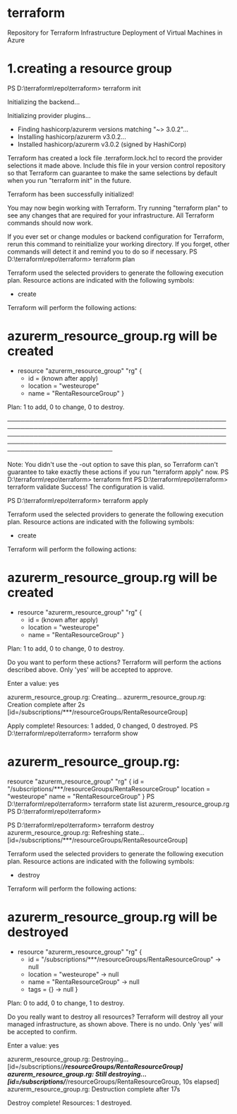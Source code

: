 # terraform
Repository for Terraform Infrastructure Deployment of Virtual Machines in Azure

# 1.creating a resource group
PS D:\terraform\repo\terraform> terraform init

Initializing the backend...

Initializing provider plugins...
- Finding hashicorp/azurerm versions matching "~> 3.0.2"...
- Installing hashicorp/azurerm v3.0.2...
- Installed hashicorp/azurerm v3.0.2 (signed by HashiCorp)

Terraform has created a lock file .terraform.lock.hcl to record the provider
selections it made above. Include this file in your version control repository
so that Terraform can guarantee to make the same selections by default when
you run "terraform init" in the future.

Terraform has been successfully initialized!

You may now begin working with Terraform. Try running "terraform plan" to see
any changes that are required for your infrastructure. All Terraform commands
should now work.

If you ever set or change modules or backend configuration for Terraform,
rerun this command to reinitialize your working directory. If you forget, other
commands will detect it and remind you to do so if necessary.
PS D:\terraform\repo\terraform> terraform plan

Terraform used the selected providers to generate the following execution plan. Resource actions are indicated with the following symbols:
  + create

Terraform will perform the following actions:

  # azurerm_resource_group.rg will be created
  + resource "azurerm_resource_group" "rg" {
      + id       = (known after apply)
      + location = "westeurope"
      + name     = "RentaResourceGroup"
    }

Plan: 1 to add, 0 to change, 0 to destroy.

──────────────────────────────────────────────────────────────────────────────────────────────────────────────────────────────────────────────────────────────────────────────────────────────────────────────────────────────── 

Note: You didn't use the -out option to save this plan, so Terraform can't guarantee to take exactly these actions if you run "terraform apply" now.
PS D:\terraform\repo\terraform> terraform fmt
PS D:\terraform\repo\terraform> terraform validate
Success! The configuration is valid.

PS D:\terraform\repo\terraform> terraform apply

Terraform used the selected providers to generate the following execution plan. Resource actions are indicated with the following symbols:
  + create

Terraform will perform the following actions:

  # azurerm_resource_group.rg will be created
  + resource "azurerm_resource_group" "rg" {
      + id       = (known after apply)
      + location = "westeurope"
      + name     = "RentaResourceGroup"
    }

Plan: 1 to add, 0 to change, 0 to destroy.

Do you want to perform these actions?
  Terraform will perform the actions described above.
  Only 'yes' will be accepted to approve.

  Enter a value: yes

azurerm_resource_group.rg: Creating...
azurerm_resource_group.rg: Creation complete after 2s [id=/subscriptions/***/resourceGroups/RentaResourceGroup]

Apply complete! Resources: 1 added, 0 changed, 0 destroyed.
PS D:\terraform\repo\terraform> terraform show
# azurerm_resource_group.rg:
resource "azurerm_resource_group" "rg" {
    id       = "/subscriptions/***/resourceGroups/RentaResourceGroup"
    location = "westeurope"
    name     = "RentaResourceGroup"
}
PS D:\terraform\repo\terraform> terraform state list
azurerm_resource_group.rg
PS D:\terraform\repo\terraform>

PS D:\terraform\repo\terraform> terraform destroy
azurerm_resource_group.rg: Refreshing state... [id=/subscriptions/***/resourceGroups/RentaResourceGroup]

Terraform used the selected providers to generate the following execution plan. Resource actions are indicated with the following symbols:
  - destroy

Terraform will perform the following actions:

  # azurerm_resource_group.rg will be destroyed
  - resource "azurerm_resource_group" "rg" {
      - id       = "/subscriptions/***/resourceGroups/RentaResourceGroup" -> null
      - location = "westeurope" -> null
      - name     = "RentaResourceGroup" -> null
      - tags     = {} -> null
    }

Plan: 0 to add, 0 to change, 1 to destroy.

Do you really want to destroy all resources?
  Terraform will destroy all your managed infrastructure, as shown above.
  There is no undo. Only 'yes' will be accepted to confirm.

  Enter a value: yes

azurerm_resource_group.rg: Destroying... [id=/subscriptions/***/resourceGroups/RentaResourceGroup]
azurerm_resource_group.rg: Still destroying... [id=/subscriptions/***/resourceGroups/RentaResourceGroup, 10s elapsed]
azurerm_resource_group.rg: Destruction complete after 17s

Destroy complete! Resources: 1 destroyed.